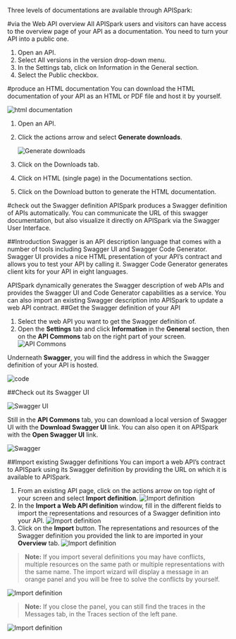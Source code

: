 Three levels of documentations are available through APISpark:

#via the Web API overview
All APISpark users and visitors can have access to the overview page of your API as a documentation. You need to turn your API into a public one.

1. Open an API.
2. Select All versions in the version drop-down menu.
3. In the Settings tab, click on Information in the General section.
4. Select the Public checkbox.

#produce an HTML documentation
You can download the HTML documentation of your API as an HTML or PDF file and host it by yourself.

![html documentation](images/02.jpg "html documentation")

1. Open an API.
2. Click the actions arrow and select **Generate downloads**.

	![Generate downloads](images/03.jpg "Generate downloads")

3. Click on the Downloads tab.
4. Click on HTML (single page) in the Documentations section.
5. Click on the Download button to generate the HTML documentation.

#check out the Swagger definition
APISpark produces a Swagger definition of APIs automatically. You can communicate the URL of this swagger documentation, but also visualize it directly on APISpark via the Swagger User Interface.

##Introduction
Swagger is an API description language that comes with a number of tools including Swagger UI and Swagger Code Generator. Swagger UI provides a nice HTML presentation of your API’s contract and allows you to test your API by calling it. Swagger Code Generator generates client kits for your API in eight languages.

APISpark dynamically generates the Swagger description of web APIs and provides the Swagger UI and Code Generator capabilities as a service. You can also import an existing Swagger description into APISpark to update a web API contract.
##Get the Swagger definition of your API
1. Select the web API you want to get the Swagger definition of.
2. Open the **Settings** tab and click **Information** in the **General** section, then on the **API Commons** tab on the right part of your screen.
	![API Commons](images/04.jpg "API Commons")

Underneath **Swagger**, you will find the address in which the Swagger definition of your API is hosted.

![code](images/05.jpg "code")

##Check out its Swagger UI

![Swagger UI](images/06.jpg "Swagger UI")

Still in the **API Commons** tab, you can download a local version of Swagger UI with the **Download Swagger UI** link. You can also open it on APISpark with the **Open Swagger UI** link. 

![Swagger](images/07.jpg "Swagger")

##Import existing Swagger definitions
You can import a web API’s contract to APISpark using its Swagger definition by providing the URL on which it is available to APISpark.

1. From an existing API page, click on the actions arrow on top right of your screen and select **Import definition**. 
	![Import definition](images/08.jpg "Import definition")
2. In the **Import a Web API definition** window, fill in the different fields to import the representations and resources of a Swagger definition into your API.
	![Import definition](images/09.jpg "Import definition")
3. Click on the **Import** button. The representations and resources of the Swagger definition you provided the link to are imported in your **Overview** tab.
	![Import definition](images/10.jpg "Import definition")


>**Note:** If you import several definitions you may have conflicts, multiple resources on the same path or multiple representations with the same name. The import wizard will display a message in an orange panel and you will be free to solve the conflicts by yourself.

![Import definition](images/11.jpg "Import definition")

>**Note:** If you close the panel, you can still find the traces in the Messages tab, in the Traces section of the left pane.

![Import definition](images/12.jpg "Import definition")